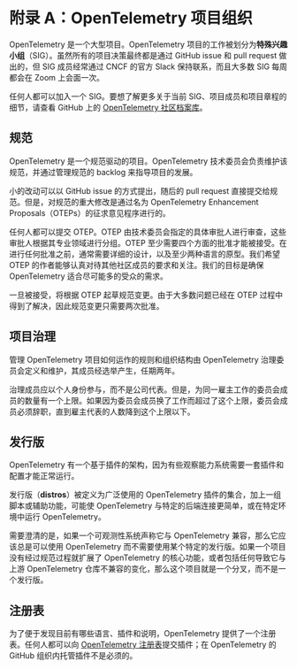 # 附录 A：OpenTelemetry 项目组织

OpenTelemetry 是一个大型项目。OpenTelemetry 项目的工作被划分为**特殊兴趣小组**（SIG）。虽然所有的项目决策最终都是通过 GitHub issue 和 pull request 做出的，但 SIG 成员经常通过 CNCF 的官方 Slack 保持联系，而且大多数 SIG 每周都会在 Zoom 上会面一次。

任何人都可以加入一个 SIG。要想了解更多关于当前 SIG、项目成员和项目章程的细节，请查看 GitHub 上的 [OpenTelemetry 社区档案库](https://github.com/open-telemetry/community)。

## 规范

OpenTelemetry 是一个规范驱动的项目。OpenTelemetry 技术委员会负责维护该规范，并通过管理规范的 backlog 来指导项目的发展。

小的改动可以以 GitHub issue 的方式提出，随后的 pull request 直接提交给规范。但是，对规范的重大修改是通过名为 OpenTelemetry Enhancement Proposals（OTEPs）的征求意见程序进行的。

任何人都可以提交 OTEP。OTEP 由技术委员会指定的具体审批人进行审查，这些审批人根据其专业领域进行分组。OTEP 至少需要四个方面的批准才能被接受。在进行任何批准之前，通常需要详细的设计，以及至少两种语言的原型。我们希望 OTEP 的作者能够认真对待其他社区成员的要求和关注。我们的目标是确保 OpenTelemetry 适合尽可能多的受众的需求。

一旦被接受，将根据 OTEP 起草规范变更。由于大多数问题已经在 OTEP 过程中得到了解决，因此规范变更只需要两次批准。

## 项目治理

管理 OpenTelemetry 项目如何运作的规则和组织结构由 OpenTelemetry 治理委员会定义和维护，其成员经选举产生，任期两年。

治理成员应以个人身份参与，而不是公司代表。但是，为同一雇主工作的委员会成员的数量有一个上限。如果因为委员会成员换了工作而超过了这个上限，委员会成员必须辞职，直到雇主代表的人数降到这个上限以下。

## 发行版

OpenTelemetry 有一个基于插件的架构，因为有些观察能力系统需要一套插件和配置才能正常运行。

发行版（**distros**）被定义为广泛使用的 OpenTelemetry 插件的集合，加上一组脚本或辅助功能，可能使 OpenTelemetry 与特定的后端连接更简单，或在特定环境中运行 OpenTelemetry。

需要澄清的是，如果一个可观测性系统声称它与 OpenTelemetry 兼容，那么它应该总是可以使用 OpenTelemetry 而不需要使用某个特定的发行版。如果一个项目没有经过规范过程就扩展了 OpenTelemetry 的核心功能，或者包括任何导致它与上游 OpenTelemetry 仓库不兼容的变化，那么这个项目就是一个分叉，而不是一个发行版。

## 注册表

为了便于发现目前有哪些语言、插件和说明，OpenTelemetry 提供了一个注册表。任何人都可以向 [OpenTelemetry 注册表](https://opentelemetry.io/registry/)提交插件；在 OpenTelemetry 的 GitHub 组织内托管插件不是必须的。